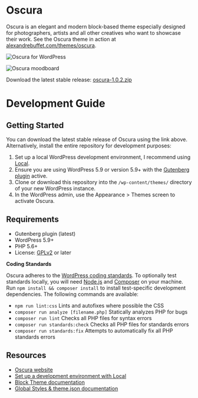 # Oscura

Oscura is an elegant and modern block-based theme especially designed for photographers, artists and all other creatives who want to showcase their work. See the Oscura theme in action at [alexandrebuffet.com/themes/oscura](https://alexandrebuffet.com/themes/oscura).

![Oscura for WordPress](https://user-images.githubusercontent.com/43843473/157986570-dbc909c8-6316-48ee-8a53-012118562a80.jpg)

![Oscura moodboard](https://user-images.githubusercontent.com/43843473/157986569-15dec7bc-5a51-472b-b5db-3912465eb401.jpg)

Download the latest stable release: [oscura-1.0.2.zip]()

# Development Guide

## Getting Started

You can download the latest stable release of Oscura using the link above. Alternatively, install the entire repository for development purposes:

1. Set up a local WordPress development environment, I recommend using [Local](https://localwp.com/).
2. Ensure you are using WordPress 5.9 or version 5.9+ with the [Gutenberg plugin](https://wordpress.org/plugins/gutenberg/) active.
3. Clone or download this repository into the `/wp-content/themes/` directory of your new WordPress instance.
4. In the WordPress admin, use the Appearance > Themes screen to activate Oscura.

## Requirements

- Gutenberg plugin (latest)
- WordPress 5.9+
- PHP 5.6+
- License: [GPLv2](http://www.gnu.org/licenses/gpl-2.0.html) or later

**Coding Standards**

Oscura adheres to the [WordPress coding standards](https://developer.wordpress.org/coding-standards/). To optionally test standards locally, you will need [Node.js](https://nodejs.org/en/) and [Composer](https://getcomposer.org/) on your machine. Run `npm install && composer install` to install test-specific development dependencies. The following commands are available:

- `npm run lint:css` Lints and autofixes where possible the CSS
- `composer run analyze [filename.php]` Statically analyzes PHP for bugs
- `composer run lint` Checks all PHP files for syntax errors
- `composer run standards:check` Checks all PHP files for standards errors
- `composer run standards:fix` Attempts to automatically fix all PHP standards errors

## Resources

- [Oscura website](https://alexandrebuffet.com/themes/oscura)
- [Set up a development environment with Local](https://localwp.com/)
- [Block Theme documentation](https://developer.wordpress.org/block-editor/how-to-guides/themes/block-theme-overview)
- [Global Styles & theme.json documentation](https://developer.wordpress.org/block-editor/how-to-guides/themes/theme-json/)
